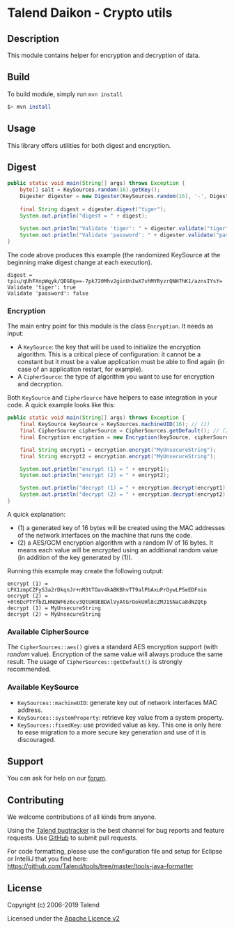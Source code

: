# Talend Daikon - Crypto utils

## Description

This module contains helper for encryption and decryption of data.

## Build

To build module, simply run `mvn install`

```bash
$> mvn install
```

## Usage

This library offers utilities for both digest and encryption.

## Digest

```java
public static void main(String[] args) throws Exception {
    byte[] salt = KeySources.random(16).getKey();
    Digester digester = new Digester(KeySources.random(16), '-', DigestSources.pbkDf2(salt));
    
    final String digest = digester.digest("tiger");
    System.out.println("digest = " + digest);
    
    System.out.println("Validate 'tiger': " + digester.validate("tiger", digest));
    System.out.println("Validate 'password': " + digester.validate("password", digest));
}
```

The code above produces this example (the randomized KeySource at the beginning make digest change at each execution).

```text
digest = tpiu/qUhFXnpWqyk/QEGEg==-7pk720Mhv2ginUnIwX7vhMYRyzrQNH7hK1/aznsIYsY=
Validate 'tiger': true
Validate 'password': false
```

### Encryption

The main entry point for this module is the class `Encryption`. It needs as input:

* A `KeySource`: the key that will be used to initialize the encryption algorithm. This is a critical piece of configuration: it cannot be a constant but it must be a value application must be able to find again (in case of an application restart, for example).
* A `CipherSource`: the type of algorithm you want to use for encryption and decryption.

Both `KeySource` and `CipherSource` have helpers to ease integration in your code. A quick example looks like this:

```java
public static void main(String[] args) throws Exception {
    final KeySource keySource = KeySources.machineUID(16); // (1)
    final CipherSource cipherSource = CipherSources.getDefault(); // (2) 
    final Encryption encryption = new Encryption(keySource, cipherSource);

    final String encrypt1 = encryption.encrypt("MyUnsecureString");
    final String encrypt2 = encryption.encrypt("MyUnsecureString");

    System.out.println("encrypt (1) = " + encrypt1);
    System.out.println("encrypt (2) = " + encrypt2);

    System.out.println("decrypt (1) = " + encryption.decrypt(encrypt1));
    System.out.println("decrypt (2) = " + encryption.decrypt(encrypt2));
}
```

A quick explanation: 
* (1) a generated key of 16 bytes will be created using the MAC addresses of the network interfaces on the machine that runs the code.
* (2) a AES/GCM encryption algorithm with a random IV of 16 bytes. It means each value will be encrypted using an additional random value (in addition of the key generated by (1)).

Running this example may create the following output:

```text
encrypt (1) = LPX1zmpCZFyS3a2rDkqnJr+nM3tTOav4kABKBhvTT9alPbAxuPrOywLP5eEDFnin
encrypt (2) = +0t6DcPTYfbZLHNQWF6z6cv3QtUH9EBDAlVyAtGrOokUHl8cZMJ1SNaCa8dNZQtp
decrypt (1) = MyUnsecureString
decrypt (2) = MyUnsecureString
```

### Available CipherSource

The `CipherSources::aes()` gives a standard AES encryption support (with *random* value). Encryption of the same value will always produce the same result.
The usage of `CipherSources::getDefault()` is strongly recommended.

### Available KeySource

* `KeySources::machineUID`: generate key out of network interfaces MAC address.
* `KeySources::systemProperty`: retrieve key value from a system property.
* `KeySources::fixedKey`: use provided value as key. This one is only here to ease migration to a more secure key generation and use of it is discouraged.

## Support

You can ask for help on our [forum](https://community.talend.com/).


## Contributing

We welcome contributions of all kinds from anyone.

Using the [Talend bugtracker](https://jira.talendforge.org/projects/TDKN) is the best channel for bug reports and feature requests. Use [GitHub](https://github.com/Talend/daikon) to submit pull requests.

For code formatting, please use the configuration file and setup for Eclipse or IntelliJ that you find here: https://github.com/Talend/tools/tree/master/tools-java-formatter


## License

Copyright (c) 2006-2019 Talend

Licensed under the [Apache Licence v2](https://www.apache.org/licenses/LICENSE-2.0.txt)